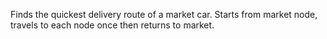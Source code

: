 Finds the quickest delivery route of a market car. Starts from market node, travels to each node once then returns to market.
